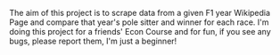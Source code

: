 The aim of this project is to scrape data from a given F1 year Wikipedia Page and compare that year's pole sitter and winner for each race.
I'm doing this project for a friends' Econ Course and for fun, if you see any bugs, please report them, I'm just a beginner!
